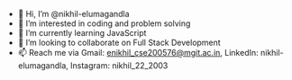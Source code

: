 - 👋 Hi, I’m @nikhil-elumagandla
- 👀 I’m interested in coding and problem solving
- 🌱 I’m currently learning JavaScript
- 💞️ I’m looking to collaborate on Full Stack Development
- 📫 Reach me via Gmail: enikhil_cse200576@mgit.ac.in, LinkedIn: nikhil-elumagandla, Instagram: nikhil_22_2003

<!---
nikhil-elumagandla/nikhil-elumagandla is a ✨ special ✨ repository because its `README.md` (this file) appears on your GitHub profile.
You can click the Preview link to take a look at your changes.
--->
